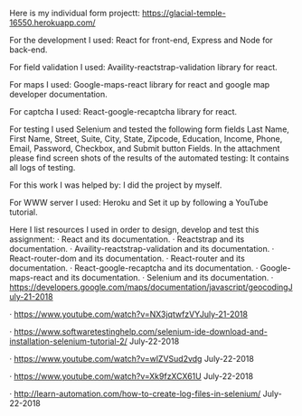 Here is my individual form projectt: https://glacial-temple-16550.herokuapp.com/

For the development I used: React for front-end, Express and Node for back-end.

For field validation I used: Availity-reactstrap-validation library for react.

For maps I used: Google-maps-react library for react and google map developer documentation.

For captcha I used: React-google-recaptcha library for react.

For testing I used Selenium and tested the following form fields Last Name, First Name, Street, Suite, City, State, Zipcode, Education, Income, Phone, Email, Password, Checkbox, and Submit button Fields.
In the attachment please find screen shots of the results of the automated testing: It contains all logs of testing.

For this work I was helped by: I did the project by myself.

For WWW server I used: Heroku and Set it up by following a YouTube tutorial.

Here I list resources I used in order to design, develop and test this assignment:
·      React and its documentation.
·      Reactstrap and its documentation.
·      Availity-reactstrap-validation and its documentation.
·      React-router-dom and its documentation.
·      React-router and its documentation.
·      React-google-recaptcha and its documentation.
·      Google-maps-react and its documentation.
·      Selenium and its documentation.
·      https://developers.google.com/maps/documentation/javascript/geocodingJuly-21-2018

·      https://www.youtube.com/watch?v=NX3jqtwfzVYJuly-21-2018

·      https://www.softwaretestinghelp.com/selenium-ide-download-and-installation-selenium-tutorial-2/  July-22-2018

·      https://www.youtube.com/watch?v=wlZVSud2vdg    July-22-2018

·      https://www.youtube.com/watch?v=Xk9fzXCX61U    July-22-2018

·      http://learn-automation.com/how-to-create-log-files-in-selenium/  July-22-2018
